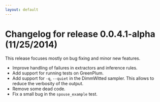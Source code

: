 ```yaml
---
layout: default
---
```


# Changelog for release 0.0.4.1-alpha (11/25/2014)

This release focuses mostly on bug fixing and minor new features.

- Improve handling of failures in extractors and inference rules.
- Add support for running tests on GreenPlum.
- Add support for `-q`, `--quiet` in the DimmWitted sampler. This allows to
	reduce the verbosity of the output.
- Remove some dead code.
- Fix a small bug in the `spouse_example` test.

